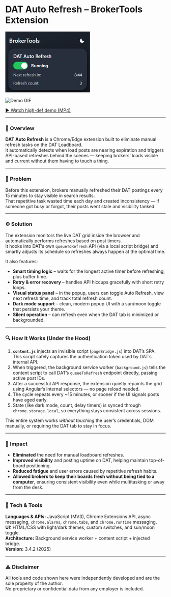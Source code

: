 ﻿# DAT Auto Refresh – BrokerTools Extension

![DAT Auto Refresh Screenshot](../../assets/dat-auto-refresh-ui.png)

![Demo GIF](../../assets/dat-auto-refresh-demo-gif.gif)

[▶️ Watch high-def demo (MP4)](../../assets/dat-auto-refresh-demo.mp4)

---

### 🚀 Overview

**DAT Auto Refresh** is a Chrome/Edge extension built to eliminate manual refresh tasks on the DAT Loadboard.  
It automatically detects when load posts are nearing expiration and triggers API-based refreshes behind the scenes — keeping brokers’ loads visible and current without them having to touch a thing.

---

### 🧩 Problem

Before this extension, brokers manually refreshed their DAT postings every 15 minutes to stay visible in search results.  
That repetitive task wasted time each day and created inconsistency — if someone got busy or forgot, their posts went stale and visibility tanked.

---

### ⚙️ Solution

The extension monitors the live DAT grid inside the browser and automatically performs refreshes based on post timers.  
It hooks into DAT’s own `queueToRefresh` API (via a local script bridge) and smartly adjusts its schedule so refreshes always happen at the optimal time.

It also features:
- **Smart timing logic** – waits for the longest active timer before refreshing, plus buffer time.  
- **Retry & error recovery** – handles API hiccups gracefully with short retry loops.  
- **Visual status panel** – in the popup, users can toggle Auto Refresh, view next refresh time, and track total refresh count.  
- **Dark mode support** – clean, modern popup UI with a sun/moon toggle that persists your theme.  
- **Silent operation** – can refresh even when the DAT tab is minimized or backgrounded.

---

### 🔍 How It Works (Under the Hood)

1. **`content.js`** injects an invisible script (`pageBridge.js`) into DAT’s SPA. This script safely captures the authentication token used by DAT’s internal API.  
2. When triggered, the background service worker (`background.js`) tells the content script to call DAT’s `queueToRefresh` endpoint directly, passing active post IDs.  
3. After a successful API response, the extension quietly repaints the grid using Angular’s internal selectors — no page reload needed.  
4. The cycle repeats every ~15 minutes, or sooner if the UI signals posts have aged early.  
5. State (like dark mode, count, delay timers) is synced through `chrome.storage.local`, so everything stays consistent across sessions.

This entire system works *without touching* the user’s credentials, DOM manually, or requiring the DAT tab to stay in focus.

---

### 🧠 Impact

- **Eliminated** the need for manual loadboard refreshes.  
- **Improved visibility** and posting uptime on DAT, helping maintain top-of-board positioning.  
- **Reduced fatigue** and user errors caused by repetitive refresh habits.  
- **Allowed brokers to keep their boards fresh without being tied to a computer**, ensuring consistent visibility even while multitasking or away from the desk.

---

### 🧰 Tech & Tools

**Languages & APIs:** JavaScript (MV3), Chrome Extensions API, async messaging, `chrome.alarms`, `chrome.tabs`, and `chrome.runtime` messaging.  
**UI:** HTML/CSS with light/dark themes, custom switches, and sun/moon toggle.  
**Architecture:** Background service worker + content script + injected bridge.  
**Version:** 3.4.2 (2025)

---

### ⚠️ Disclaimer

All tools and code shown here were independently developed and are the sole property of the author.  
No proprietary or confidential data from any employer is included.
